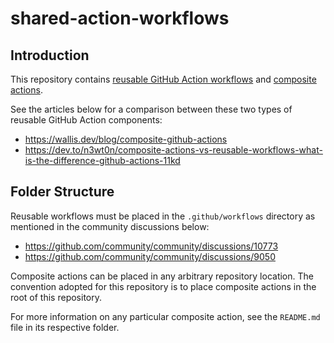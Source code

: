 # shared-action-workflows

## Introduction

This repository contains [reusable GitHub Action workflows](https://docs.github.com/en/actions/using-workflows/reusing-workflows) and [composite actions](https://docs.github.com/en/actions/creating-actions/creating-a-composite-action).

See the articles below for a comparison between these two types of reusable GitHub Action components:

- https://wallis.dev/blog/composite-github-actions
- https://dev.to/n3wt0n/composite-actions-vs-reusable-workflows-what-is-the-difference-github-actions-11kd

## Folder Structure

Reusable workflows must be placed in the `.github/workflows` directory as mentioned in the community discussions below:

- https://github.com/community/community/discussions/10773
- https://github.com/community/community/discussions/9050

Composite actions can be placed in any arbitrary repository location. The convention adopted for this repository is to place composite actions in the root of this repository.

For more information on any particular composite action, see the `README.md` file in its respective folder.
